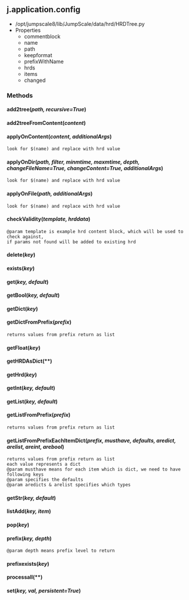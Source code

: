 <!-- toc -->
## j.application.config

- /opt/jumpscale8/lib/JumpScale/data/hrd/HRDTree.py
- Properties
    - commentblock
    - name
    - path
    - keepformat
    - prefixWithName
    - hrds
    - items
    - changed

### Methods

#### add2tree(*path, recursive=True*) 

#### add2treeFromContent(*content*) 

#### applyOnContent(*content, additionalArgs*) 

```
look for $(name) and replace with hrd value

```

#### applyOnDir(*path, filter, minmtime, maxmtime, depth, changeFileName=True, changeContent=True, additionalArgs*) 

```
look for $(name) and replace with hrd value

```

#### applyOnFile(*path, additionalArgs*) 

```
look for $(name) and replace with hrd value

```

#### checkValidity(*template, hrddata*) 

```
@param template is example hrd content block, which will be used to check against,
if params not found will be added to existing hrd

```

#### delete(*key*) 

#### exists(*key*) 

#### get(*key, default*) 

#### getBool(*key, default*) 

#### getDict(*key*) 

#### getDictFromPrefix(*prefix*) 

```
returns values from prefix return as list

```

#### getFloat(*key*) 

#### getHRDAsDict(**) 

#### getHrd(*key*) 

#### getInt(*key, default*) 

#### getList(*key, default*) 

#### getListFromPrefix(*prefix*) 

```
returns values from prefix return as list

```

#### getListFromPrefixEachItemDict(*prefix, musthave, defaults, aredict, arelist, areint, arebool*) 

```
returns values from prefix return as list
each value represents a dict
@param musthave means for each item which is dict, we need to have following keys
@param specifies the defaults
@param aredicts & arelist specifies which types

```

#### getStr(*key, default*) 

#### listAdd(*key, item*) 

#### pop(*key*) 

#### prefix(*key, depth*) 

```
@param depth means prefix level to return

```

#### prefixexists(*key*) 

#### processall(**) 

#### set(*key, val, persistent=True*) 

